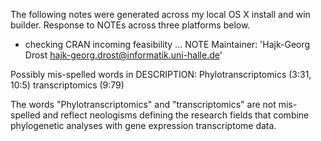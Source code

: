 The following notes were generated across my local OS X install 
and win builder. Response to NOTEs across three platforms below.

* checking CRAN incoming feasibility ... NOTE
Maintainer: 'Hajk-Georg Drost <hajk-georg.drost@informatik.uni-halle.de>'

Possibly mis-spelled words in DESCRIPTION:
  Phylotranscriptomics (3:31, 10:5)
  transcriptomics (9:79)
  
The words "Phylotranscriptomics" and "transcriptomics" are not mis-spelled and reflect neologisms
defining the research fields that combine phylogenetic analyses with gene
expression transcriptome data. 